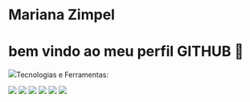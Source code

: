 <div display="inline-block">

<h1 align="left"> Mariana Zimpel </h1>
<h1 align="left"> bem vindo ao meu perfil GITHUB 🗽</h1> 
<img src="https://cdn.jsdelivr.net/gh/devicons/devicon/icons/facebook/facebook-original.svg" width="80px />
<img src="https://github.com/marianaazimpel/marianaazimpel/blob/main/instagram.png?raw=true"width="80px />
</div>

</br>
</br>

tenho 15 anos, moro em São José das Palmeira/pr e sou aluna da diciplina de pensamento coputacional!
### Tecnologias e Ferramentas:
</code><img src="https://cdn.jsdelivr.net/gh/devicons/devicon/icons/html5/html5-original.svg" /></code>
</code><img src="https://cdn.jsdelivr.net/gh/devicons/devicon/icons/css3/css3-original.svg" /></code>
</code><img src="https://cdn.jsdelivr.net/gh/devicons/devicon/icons/javascript/javascript-original.svg" /></code>
</code><img src="https://cdn.jsdelivr.net/gh/devicons/devicon/icons/github/github-original.svg" /></code>
</code><img src="https://cdn.jsdelivr.net/gh/devicons/devicon/icons/git/git-original.svg" /></code>
</code><img src="https://cdn.jsdelivr.net/gh/devicons/devicon/icons/vscode/vscode-original.svg" /></code>


   
